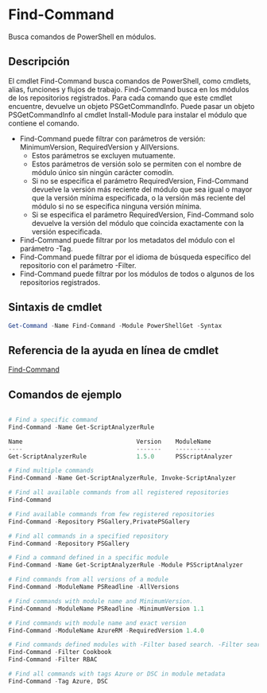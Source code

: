 # Find-Command

Busca comandos de PowerShell en módulos.

## Descripción
El cmdlet Find-Command busca comandos de PowerShell, como cmdlets, alias, funciones y flujos de trabajo. Find-Command busca en los módulos de los repositorios registrados.
Para cada comando que este cmdlet encuentre, devuelve un objeto PSGetCommandInfo. Puede pasar un objeto PSGetCommandInfo al cmdlet Install-Module para instalar el módulo que contiene el comando.

- Find-Command puede filtrar con parámetros de versión: MinimumVersion, RequiredVersion y AllVersions.
  - Estos parámetros se excluyen mutuamente.
  - Estos parámetros de versión solo se permiten con el nombre de módulo único sin ningún carácter comodín.
  - Si no se especifica el parámetro RequiredVersion, Find-Command devuelve la versión más reciente del módulo que sea igual o mayor que la versión mínima especificada, o la versión más reciente del módulo si no se especifica ninguna versión mínima.
  - Si se especifica el parámetro RequiredVersion, Find-Command solo devuelve la versión del módulo que coincida exactamente con la versión especificada.
- Find-Command puede filtrar por los metadatos del módulo con el parámetro -Tag.
- Find-Command puede filtrar por el idioma de búsqueda específico del repositorio con el parámetro -Filter.
- Find-Command puede filtrar por los módulos de todos o algunos de los repositorios registrados.

## Sintaxis de cmdlet
```powershell
Get-Command -Name Find-Command -Module PowerShellGet -Syntax
```

## Referencia de la ayuda en línea de cmdlet

[Find-Command](http://go.microsoft.com/fwlink/?LinkId=733636)

## Comandos de ejemplo
```powershell

# Find a specific command
Find-Command -Name Get-ScriptAnalyzerRule

Name                                Version    ModuleName                          Repository
----                                -------    ----------                          ----------
Get-ScriptAnalyzerRule              1.5.0      PSScriptAnalyzer                    PSGallery

# Find multiple commands
Find-Command -Name Get-ScriptAnalyzerRule, Invoke-ScriptAnalyzer

# Find all available commands from all registered repositories
Find-Command

# Find available commands from few registered repositories
Find-Command -Repository PSGallery,PrivatePSGallery

# Find all commands in a specified repository
Find-Command -Repository PSGallery

# Find a command defined in a specific module
Find-Command -Name Get-ScriptAnalyzerRule -Module PSScriptAnalyzer

# Find commands from all versions of a module
Find-Command -ModuleName PSReadline -AllVersions

# Find commands with module name and MinimumVersion.
Find-Command -ModuleName PSReadline -MinimumVersion 1.1

# Find commands with module name and exact version
Find-Command -ModuleName AzureRM -RequiredVersion 1.4.0

# Find commands defined modules with -Filter based search. -Filter searches in description and module names
Find-Command -Filter Cookbook
Find-Command -Filter RBAC

# Find all commands with tags Azure or DSC in module metadata
Find-Command -Tag Azure, DSC

```

<!--HONumber=Aug16_HO3-->


